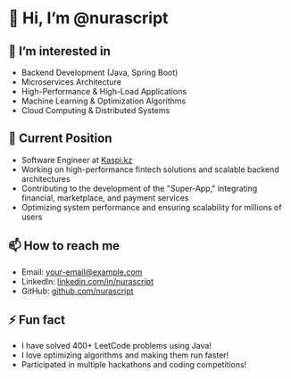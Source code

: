 # 👋 Hi, I’m @nurascript

## 👀 I’m interested in
- Backend Development (Java, Spring Boot)
- Microservices Architecture
- High-Performance & High-Load Applications
- Machine Learning & Optimization Algorithms
- Cloud Computing & Distributed Systems

## 💼 Current Position
- Software Engineer at [Kaspi.kz](https://kaspi.kz)
- Working on high-performance fintech solutions and scalable backend architectures
- Contributing to the development of the "Super-App," integrating financial, marketplace, and payment services
- Optimizing system performance and ensuring scalability for millions of users

## 📫 How to reach me
- Email: [your-email@example.com](nurashanaldongarov@gmail.com)
- LinkedIn: [linkedin.com/in/nurascript](https://www.linkedin.com/in/nuraskhan)
- GitHub: [github.com/nurascript](https://github.com/nurascript)

## ⚡ Fun fact
- I have solved 400+ LeetCode problems using Java!
- I love optimizing algorithms and making them run faster!
- Participated in multiple hackathons and coding competitions!

<!---
nurascript/nurascript is a ✨ special ✨ repository because its `README.md` (this file) appears on your GitHub profile.
You can click the Preview link to take a look at your changes.
--->
